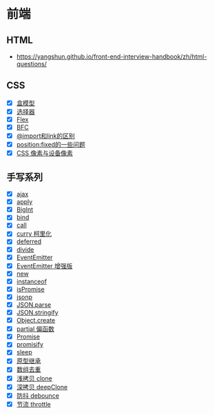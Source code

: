 # 前端 <!-- {docsify-ignore-all} -->

## HTML

- https://yangshun.github.io/front-end-interview-handbook/zh/html-questions/

## CSS

- [x] [盒模型](CSS/盒模型.md)
- [x] [选择器](CSS/选择器.md)
- [x] [Flex](CSS/flex.md)
- [x] [BFC](CSS/bfc.md)
- [x] [@import和link的区别](CSS/import和link的区别.md)
- [x] [position:fixed的一些问题](CSS/position-fixed.md)
- [x] [CSS 像素与设备像素](CSS/CSS像素与设备像素.md)

<!-- ## HTML

- doctype
- 各种元素
- link
- input 类型

## CSS

- 盒模型
- Flex
- 选择器、优先级
- 伪类
- 伪元素
- margin 塌陷
- position
- BFC

## JavaScript

- 事件循环，Node 的事件循环
- Proxy
- this 指向
- 原型与原型链、继承
- 闭包与应用场景
- 模块、ES6 与 Commonjs、循环引用
- 数据类型、原始类型与引用类型
- 内存回收

## DOM 与 浏览器

- 浏览器渲染原理
- localStorage、sessionStorage
- 页面生命周期
- location、URL
- history
- navigator
- 事件、事件代理、自定义事件
- 事件冒泡与捕获
- mouseover 与 mouseenter
- 元素大小与大小
- 拖拽
- ajax
- fetch

## HTTP

- HTTP
- HTTP2
- 状态码
- headers
- contentType
- cookie
- 缓存
- websocket
- 跨域与 CORS
- 长连接
- TCP 三次握手与四次挥手

## 网络安全

- xss
- csrf

## React

- 生命周期、不安全的生命周期
- hooks
- hooks 的原理
- 手写一个 hook
- 为什么要用 hooks
- diff 算法，与 vue 的区别
- 虚拟 DOM
- MVC
- memo 原理
- setState 同步或异步
- 相关库

## Webpack

- 构建原理
- 常用 loader
- 常用 plugin
- 实现 loader
- 实现 plugin
- 优化
- webpack 5 特点
- parcel、snowpack、vite
- lerna

## TypeScript

- 数据类型
- 类型声明文件

## 小程序

- 原理
- 性能优化
- 组件列表
- API 列表

## Taro

- 原理

## Nodejs

- 优缺点
- 常用 模块
- 事件循环
- Koa 与相关库
- express
- npm、npm scripts

## 性能优化

## 所谓原理

- 路由实现原理
- 浏览器原理
- react 原理
- MobX 原理
- webpack 构建原理 -->

## 手写系列

- [x] [ajax](手写系列/ajax.md)
- [x] [apply](手写系列/apply.md)
- [x] [BigInt](手写系列/big-int.md)
- [x] [bind](手写系列/bind.md)
- [x] [call](手写系列/call.md)
- [x] [curry 柯里化](手写系列/curry.md)
- [x] [deferred](手写系列/deferred.md)
- [x] [divide](手写系列/divide.md)
- [x] [EventEmitter](手写系列/event-emitter.md)
- [x] [EventEmitter 增强版](手写系列/event-emitter2.md)
- [x] [new](手写系列/new.md)
- [x] [instanceof](手写系列/instanceof.md)
- [x] [isPromise](手写系列/is-promise.md)
- [x] [jsonp](手写系列/jsonp.md)
- [x] [JSON.parse](手写系列/json-parse.md)
- [x] [JSON.stringify](手写系列/json-stringify.md)
- [x] [Object.create](手写系列/object-create.md)
- [x] [partial 偏函数](手写系列/partial.md)
- [x] [Promise](手写系列/promise.md)
- [x] [promisify](手写系列/promisify.md)
- [x] [sleep](手写系列/sleep.md)
- [x] [原型继承](手写系列/inherit.md)
- [x] [数组去重](手写系列/unique.md)
- [x] [浅拷贝 clone](手写系列/clone.md)
- [x] [深拷贝 deepClone](手写系列/deep-clone.md)
- [x] [防抖 debounce](手写系列/debounce.md)
- [x] [节流 throttle](手写系列/throttle.md)

<!-- ## Git

- 主要命令

## 设计模式

## 数据结构与算法

## 其他

- PWA
- web worker
- 函数式编程 -->

